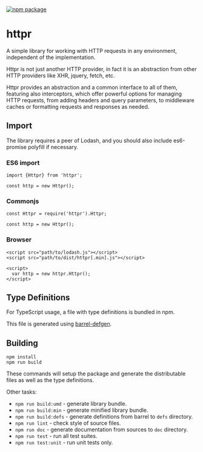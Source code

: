 [![npm package](https://badge.fury.io/js/httpr.svg)](https://badge.fury.io/js/httpr)

# httpr

A simple library for working with HTTP requests in any environment, independent of the implementation.

Httpr is not just another HTTP provider, in fact it is an abstraction from other HTTP providers like XHR,
jquery, fetch, etc.

Httpr provides an abstraction and a common interface to all of them, featuring also interceptors, which
offer powerful options for managing HTTP requests, from adding headers and query parameters, to middleware
caches or formatting requests and responses as needed.

## Import

The library requires a peer of Lodash, and you should also include es6-promise polyfill if necessary.

### ES6 import

```
import {Httpr} from 'httpr';

const http = new Httpr();
```

### Commonjs

```
const Httpr = require('httpr').Httpr;

const http = new Httpr();
```

### Browser

```
<script src="path/to/lodash.js"></script>
<script src="path/to/dist/httpr[.min].js"></script>

<script>
  var http = new httpr.Httpr();
</script>
```

## Type Definitions

For TypeScript usage, a file with type definitions is bundled in npm.

This file is generated using [barrel-defgen](https://github.com/RecuencoJones/barrel-defgen).

## Building

```
npm install
npm run build
```

These commands will setup the package and generate the distributable files as well as the type definitions.

Other tasks:

- `npm run build:umd` - generate library bundle.
- `npm run build:min` - generate minified library bundle.
- `npm run build:defs` - generate definitions from barrel to `defs` directory.
- `npm run lint` - check style of source files.
- `npm run doc` - generate documentation from sources to `doc` directory.
- `npm run test` - run all test suites.
- `npm run test:unit` - run unit tests only.
